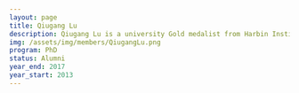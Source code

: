 ```yaml
---
layout: page
title: Qiugang Lu
description: Qiugang Lu is a university Gold medalist from Harbin Institute of Technology, China. He is working towards a PhD on adaptive control of paper machines.
img: /assets/img/members/QiugangLu.png
program: PhD
status: Alumni
year_end: 2017
year_start: 2013
---
```


<img class="profile_img" src="{{ page.img | prepend: site.baseurl | prepend: site.url }}" alt=""/>